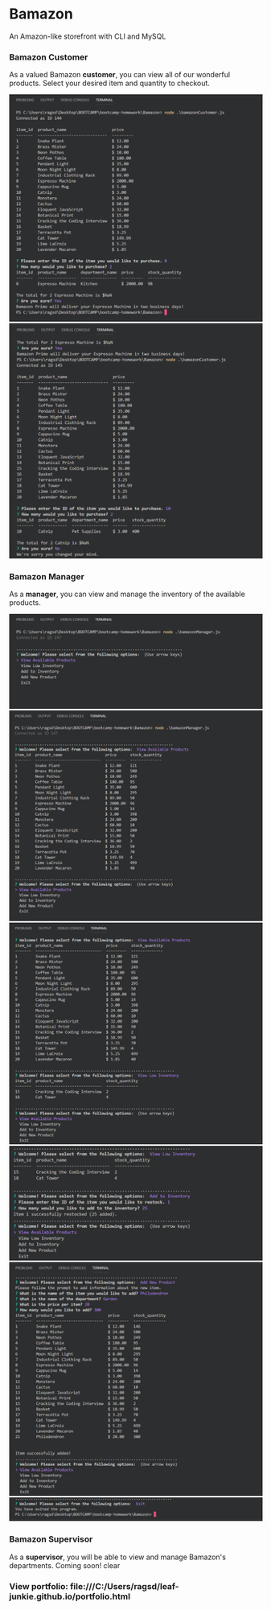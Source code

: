 # Bamazon
An Amazon-like storefront with CLI and MySQL

### Bamazon Customer
As a valued Bamazon **customer**, you can view all of our wonderful products.
Select your desired item and quantity to checkout.

![Image 1](/assets/images/img-1.png)
![Image 2](/assets/images/img-2.png)

### Bamazon Manager
As a **manager**, you can view and manage the inventory of the available products. 

![Image 3](/assets/images/img-3.png) 
![Image 4](/assets/images/img-4.png)
![Image 5](/assets/images/img-5.png)
![Image 6](/assets/images/img-6.png)
![Image 7](/assets/images/img-7.png)
![Image 8](/assets/images/img-8.png)

### Bamazon Supervisor
As a **supervisor**, you will be able to view and manage Bamazon's departments.
Coming soon!
clear

### View portfolio: file:///C:/Users/ragsd/leaf-junkie.github.io/portfolio.html